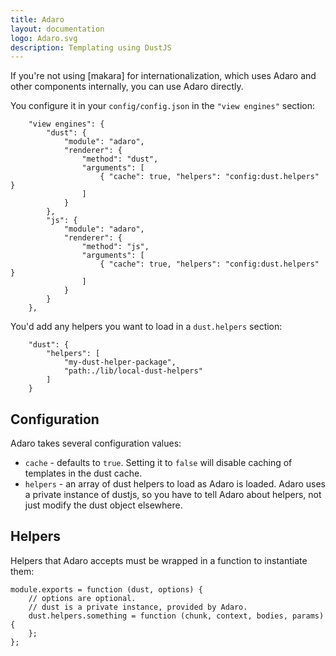 ```yaml
---
title: Adaro
layout: documentation
logo: Adaro.svg
description: Templating using DustJS
---
```


If you're not using [makara] for internationalization, which uses Adaro and other components internally, you can use Adaro directly.

You configure it in your `config/config.json` in the `"view engines"` section:

```
    "view engines": {
        "dust": {
            "module": "adaro",
            "renderer": {
                "method": "dust",
                "arguments": [
                    { "cache": true, "helpers": "config:dust.helpers" }
                ]
            }
        },
        "js": {
            "module": "adaro",
            "renderer": {
                "method": "js",
                "arguments": [
                    { "cache": true, "helpers": "config:dust.helpers" }
                ]
            }
        }
    },
```

You'd add any helpers you want to load in a `dust.helpers` section:

```
    "dust": {
        "helpers": [
            "my-dust-helper-package",
            "path:./lib/local-dust-helpers"
        ]
    }
```

Configuration
-------------

Adaro takes several configuration values:

* `cache` - defaults to `true`. Setting it to `false` will disable caching of templates in the dust cache.
* `helpers` - an array of dust helpers to load as Adaro is loaded. Adaro uses a private instance of dustjs, so you have to tell Adaro about helpers, not just modify the dust object elsewhere.


Helpers
-------

Helpers that Adaro accepts must be wrapped in a function to instantiate them:

```
module.exports = function (dust, options) {
    // options are optional.
    // dust is a private instance, provided by Adaro.
    dust.helpers.something = function (chunk, context, bodies, params) {
    };
};
```
